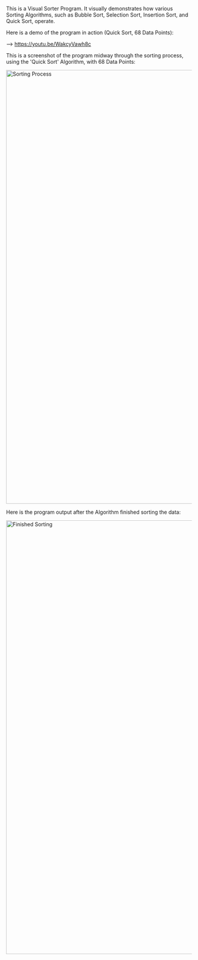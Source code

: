 This is a Visual Sorter Program. It visually demonstrates how various Sorting Algorithms, such as Bubble Sort, Selection Sort, Insertion Sort, and Quick Sort, operate.

Here is a demo of the program in action (Quick Sort, 68 Data Points):

--> https://youtu.be/WakcyVawh8c

This is a screenshot of the program midway through the sorting process, using the 'Quick Sort' Algorithm, with 68 Data Points:

<img width="1174" alt="Sorting Process" src="https://user-images.githubusercontent.com/37419003/192167937-a29b0c45-e225-45de-9ec9-92621a27be95.png">

Here is the program output after the Algorithm finished sorting the data:

<img width="1174" alt="Finished Sorting" src="https://user-images.githubusercontent.com/37419003/192168005-9e10fc9e-3fb1-4d9f-adb8-8d120452d8a7.png">
